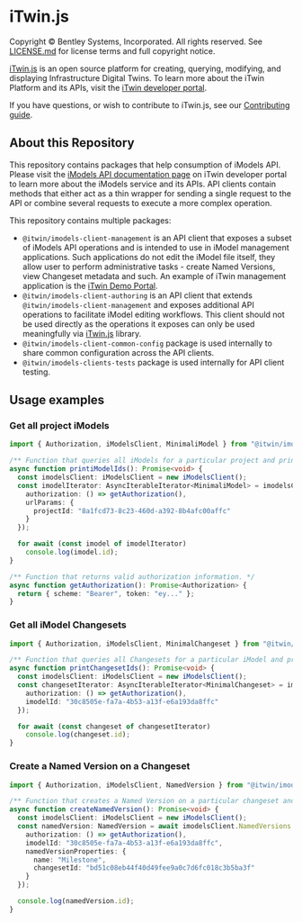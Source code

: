 # iTwin.js

Copyright © Bentley Systems, Incorporated. All rights reserved. See [LICENSE.md](./LICENSE.md) for license terms and full copyright notice.

[iTwin.js](http://www.itwinjs.org) is an open source platform for creating, querying, modifying, and displaying Infrastructure Digital Twins. To learn more about the iTwin Platform and its APIs, visit the [iTwin developer portal](https://developer.bentley.com/).

If you have questions, or wish to contribute to iTwin.js, see our [Contributing guide](https://github.com/iTwin/itwinjs-core/blob/master/CONTRIBUTING.md).

## About this Repository

This repository contains packages that help consumption of iModels API. Please visit the [iModels API documentation page](https://developer.bentley.com/apis/imodels/) on iTwin developer portal to learn more about the iModels service and its APIs. API clients contain methods that either act as a thin wrapper for sending a single request to the API or combine several requests to execute a more complex operation.

This repository contains multiple packages:
- `@itwin/imodels-client-management` is an API client that exposes a subset of iModels API operations and is intended to use in iModel management applications. Such applications do not edit the iModel file itself, they allow user to perform administrative tasks - create Named Versions, view Changeset metadata and such. An example of iTwin management application is the [iTwin Demo Portal](https://itwindemo.bentley.com/).
- `@itwin/imodels-client-authoring` is an API client that extends `@itwin/imodels-client-management` and exposes additional API operations to facilitate iModel editing workflows. This client should not be used directly as the operations it exposes can only be used meaningfully via [iTwin.js](https://www.itwinjs.org/) library.
- `@itwin/imodels-client-common-config` package is used internally to share common configuration across the API clients.
- `@itwin/imodels-clients-tests` package is used internally for API client testing.

## Usage examples

### Get all project iModels
```typescript
import { Authorization, iModelsClient, MinimaliModel } from "@itwin/imodels-client-management";

/** Function that queries all iModels for a particular project and prints their ids to the console. */
async function printiModelIds(): Promise<void> {
  const imodelsClient: iModelsClient = new iModelsClient();
  const imodelIterator: AsyncIterableIterator<MinimaliModel> = imodelsClient.iModels.getMinimalList({
    authorization: () => getAuthorization(),
    urlParams: {
      projectId: "8a1fcd73-8c23-460d-a392-8b4afc00affc"
    }
  });

  for await (const imodel of imodelIterator)
    console.log(imodel.id);
}

/** Function that returns valid authorization information. */
async function getAuthorization(): Promise<Authorization> {
  return { scheme: "Bearer", token: "ey..." };
}
```

### Get all iModel Changesets
```typescript
import { Authorization, iModelsClient, MinimalChangeset } from "@itwin/imodels-client-management";

/** Function that queries all Changesets for a particular iModel and prints their ids to the console. */
async function printChangesetIds(): Promise<void> {
  const imodelsClient: iModelsClient = new iModelsClient();
  const changesetIterator: AsyncIterableIterator<MinimalChangeset> = imodelsClient.Changesets.getMinimalList({
    authorization: () => getAuthorization(),
    imodelId: "30c8505e-fa7a-4b53-a13f-e6a193da8ffc"
  });

  for await (const changeset of changesetIterator)
    console.log(changeset.id);
}
```

### Create a Named Version on a Changeset
```typescript
import { Authorization, iModelsClient, NamedVersion } from "@itwin/imodels-client-management";

/** Function that creates a Named Version on a particular changeset and prints its id to the console. */
async function createNamedVersion(): Promise<void> {
  const imodelsClient: iModelsClient = new iModelsClient();
  const namedVersion: NamedVersion = await imodelsClient.NamedVersions.create({
    authorization: () => getAuthorization(),
    imodelId: "30c8505e-fa7a-4b53-a13f-e6a193da8ffc",
    namedVersionProperties: {
      name: "Milestone",
      changesetId: "bd51c08eb44f40d49fee9a0c7d6fc018c3b5ba3f"
    }
  });

  console.log(namedVersion.id);
}
```

